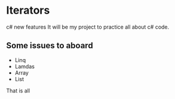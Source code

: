 # Iterators
c# new features 
It will be my project to practice all about c# code.

## Some issues to aboard
- Linq
- Lamdas
- Array
- List

That is all
